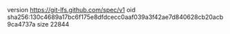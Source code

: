 version https://git-lfs.github.com/spec/v1
oid sha256:130c4689a17bc6f175e8dfdcecc0aaf039a3f42ae7d840628cb20acb9ca4737a
size 22844
